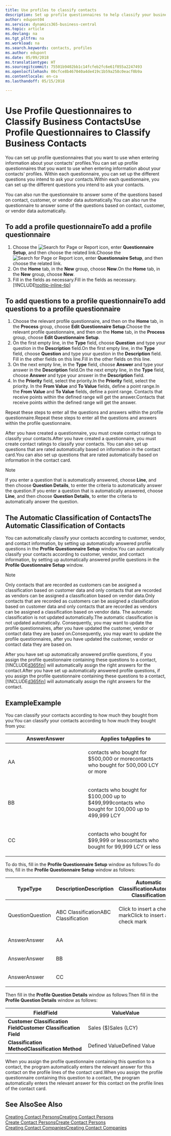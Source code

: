 ```yaml
---
title: Use profiles to classify contacts
description: Set up profile questionnaires to help classify your business contacts
author: edupont04
ms.service: dynamics365-business-central
ms.topic: article
ms.devlang: na
ms.tgt_pltfrm: na
ms.workload: na
ms.search.keywords: contacts, profiles
ms.author: edupont
ms.date: 05/09/2018
ms.translationtype: HT
ms.sourcegitcommit: 75501b9402bb1c14fcfeb2fc6e61f055a2247493
ms.openlocfilehash: 00cfce8b467040a4de419c1b59a258c0eacf0b9a
ms.contentlocale: en-ca
ms.lasthandoff: 05/15/2018

---
```


# <a name="use-profile-questionnaires-to-classify-business-contacts"></a><span data-ttu-id="122e3-103">Use Profile Questionnaires to Classify Business Contacts</span><span class="sxs-lookup"><span data-stu-id="122e3-103">Use Profile Questionnaires to Classify Business Contacts</span></span>
<span data-ttu-id="122e3-104">You can set up profile questionnaires that you want to use when entering information about your contacts' profiles.</span><span class="sxs-lookup"><span data-stu-id="122e3-104">You can set up profile questionnaires that you want to use when entering information about your contacts' profiles.</span></span> <span data-ttu-id="122e3-105">Within each questionnaire, you can set up the different questions you intend to ask your contacts.</span><span class="sxs-lookup"><span data-stu-id="122e3-105">Within each questionnaire, you can set up the different questions you intend to ask your contacts.</span></span>  

<span data-ttu-id="122e3-106">You can also run the questionnaire to answer some of the questions based on contact, customer, or vendor data automatically.</span><span class="sxs-lookup"><span data-stu-id="122e3-106">You can also run the questionnaire to answer some of the questions based on contact, customer, or vendor data automatically.</span></span>  

## <a name="to-add-a-profile-questionnaire"></a><span data-ttu-id="122e3-107">To add a profile questionnaire</span><span class="sxs-lookup"><span data-stu-id="122e3-107">To add a profile questionnaire</span></span>
1.  <span data-ttu-id="122e3-108">Choose the ![Search for Page or Report](media/ui-search/search_small.png "Search for Page or Report icon") icon, enter **Questionnaire Setup**, and then choose the related link.</span><span class="sxs-lookup"><span data-stu-id="122e3-108">Choose the ![Search for Page or Report](media/ui-search/search_small.png "Search for Page or Report icon") icon, enter **Questionnaire Setup**, and then choose the related link.</span></span>  
2.  <span data-ttu-id="122e3-109">On the **Home** tab, in the **New** group, choose **New**.</span><span class="sxs-lookup"><span data-stu-id="122e3-109">On the **Home** tab, in the **New** group, choose **New**.</span></span>  
3.  <span data-ttu-id="122e3-110">Fill in the fields as necessary.</span><span class="sxs-lookup"><span data-stu-id="122e3-110">Fill in the fields as necessary.</span></span> [!INCLUDE[tooltip-inline-tip](includes/tooltip-inline-tip_md.md)]  

## <a name="to-add-questions-to-a-profile-questionnaire"></a><span data-ttu-id="122e3-111">To add questions to a profile questionnaire</span><span class="sxs-lookup"><span data-stu-id="122e3-111">To add questions to a profile questionnaire</span></span>
1.  <span data-ttu-id="122e3-112">Choose the relevant profile questionnaire, and then on the **Home** tab, in the **Process** group, choose **Edit Questionnaire Setup**.</span><span class="sxs-lookup"><span data-stu-id="122e3-112">Choose the relevant profile questionnaire, and then on the **Home** tab, in the **Process** group, choose **Edit Questionnaire Setup**.</span></span>  
2.  <span data-ttu-id="122e3-113">On the first empty line, in the **Type** field, choose **Question** and type your question in the **Description** field.</span><span class="sxs-lookup"><span data-stu-id="122e3-113">On the first empty line, in the **Type** field, choose **Question** and type your question in the **Description** field.</span></span> <span data-ttu-id="122e3-114">Fill in the other fields on this line.</span><span class="sxs-lookup"><span data-stu-id="122e3-114">Fill in the other fields on this line.</span></span>  
3.  <span data-ttu-id="122e3-115">On the next empty line, in the **Type** field, choose **Answer** and type your answer in the **Description** field.</span><span class="sxs-lookup"><span data-stu-id="122e3-115">On the next empty line, in the **Type** field, choose **Answer** and type your answer in the **Description** field.</span></span>  
4.  <span data-ttu-id="122e3-116">In the **Priority** field, select the priority.</span><span class="sxs-lookup"><span data-stu-id="122e3-116">In the **Priority** field, select the priority.</span></span> <span data-ttu-id="122e3-117">In the **From Value** and **To Value** fields, define a point range.</span><span class="sxs-lookup"><span data-stu-id="122e3-117">In the **From Value** and **To Value** fields, define a point range.</span></span> <span data-ttu-id="122e3-118">Contacts that receive points within the defined range will get the answer.</span><span class="sxs-lookup"><span data-stu-id="122e3-118">Contacts that receive points within the defined range will get the answer.</span></span>  

<span data-ttu-id="122e3-119">Repeat these steps to enter all the questions and answers within the profile questionnaire.</span><span class="sxs-lookup"><span data-stu-id="122e3-119">Repeat these steps to enter all the questions and answers within the profile questionnaire.</span></span>

<span data-ttu-id="122e3-120">After you have created a questionnaire, you must create contact ratings to classify your contacts.</span><span class="sxs-lookup"><span data-stu-id="122e3-120">After you have created a questionnaire, you must create contact ratings to classify your contacts.</span></span> <span data-ttu-id="122e3-121">You can also set up questions that are rated automatically based on information in the contact card.</span><span class="sxs-lookup"><span data-stu-id="122e3-121">You can also set up questions that are rated automatically based on information in the contact card.</span></span>  

> [!NOTE]
> <span data-ttu-id="122e3-122">If you enter a question that is automatically answered, choose <STRONG>Line</STRONG>, and then choose <STRONG>Question Details</STRONG>, to enter the criteria to automatically answer the question.</span><span class="sxs-lookup"><span data-stu-id="122e3-122">If you enter a question that is automatically answered, choose <STRONG>Line</STRONG>, and then choose <STRONG>Question Details</STRONG>, to enter the criteria to automatically answer the question.</span></span>

## <a name="the-automatic-classification-of-contacts"></a><span data-ttu-id="122e3-123">The Automatic Classification of Contacts</span><span class="sxs-lookup"><span data-stu-id="122e3-123">The Automatic Classification of Contacts</span></span>
<span data-ttu-id="122e3-124">You can automatically classify your contacts according to customer, vendor, and contact information, by setting up automatically answered profile questions in the **Profile Questionnaire Setup** window.</span><span class="sxs-lookup"><span data-stu-id="122e3-124">You can automatically classify your contacts according to customer, vendor, and contact information, by setting up automatically answered profile questions in the **Profile Questionnaire Setup** window.</span></span>  

> [!NOTE]
> <span data-ttu-id="122e3-125">Only contacts that are recorded as customers can be assigned a classification based on customer data and only contacts that are recorded as vendors can be assigned a classification based on vendor data.</span><span class="sxs-lookup"><span data-stu-id="122e3-125">Only contacts that are recorded as customers can be assigned a classification based on customer data and only contacts that are recorded as vendors can be assigned a classification based on vendor data.</span></span> <span data-ttu-id="122e3-126">The automatic classification is not updated automatically.</span><span class="sxs-lookup"><span data-stu-id="122e3-126">The automatic classification is not updated automatically.</span></span> <span data-ttu-id="122e3-127">Consequently, you may want to update the profile questionnaires, after you have updated the customer, vendor or contact data they are based on.</span><span class="sxs-lookup"><span data-stu-id="122e3-127">Consequently, you may want to update the profile questionnaires, after you have updated the customer, vendor or contact data they are based on.</span></span>  

<span data-ttu-id="122e3-128">After you have set up automatically answered profile questions, if you assign the profile questionnaire containing these questions to a contact, [!INCLUDE[d365fin](includes/d365fin_md.md)] will automatically assign the right answers for the contact.</span><span class="sxs-lookup"><span data-stu-id="122e3-128">After you have set up automatically answered profile questions, if you assign the profile questionnaire containing these questions to a contact, [!INCLUDE[d365fin](includes/d365fin_md.md)] will automatically assign the right answers for the contact.</span></span>  

## <a name="example"></a><span data-ttu-id="122e3-129">Example</span><span class="sxs-lookup"><span data-stu-id="122e3-129">Example</span></span>
<span data-ttu-id="122e3-130">You can classify your contacts according to how much they bought from you:</span><span class="sxs-lookup"><span data-stu-id="122e3-130">You can classify your contacts according to how much they bought from you:</span></span>

<table>
<colgroup>
<col style="width: 50%" />
<col style="width: 50%" />
</colgroup>
<thead>
<tr class="header">
<th><span data-ttu-id="122e3-131"><strong>Answer</strong></span><span class="sxs-lookup"><span data-stu-id="122e3-131"><strong>Answer</strong></span></span></th>
<th><span data-ttu-id="122e3-132"><strong>Applies to</strong></span><span class="sxs-lookup"><span data-stu-id="122e3-132"><strong>Applies to</strong></span></span></th>
</tr>
</thead>
<tbody>
<tr class="odd">
<td><p><span data-ttu-id="122e3-133">A</span><span class="sxs-lookup"><span data-stu-id="122e3-133">A</span></span></p></td>
<td><p><span data-ttu-id="122e3-134">contacts who bought for $500,000 or more</span><span class="sxs-lookup"><span data-stu-id="122e3-134">contacts who bought for 500,000 LCY or more</span></span></p></td>
</tr>
<tr class="even">
<td><p><span data-ttu-id="122e3-135">B</span><span class="sxs-lookup"><span data-stu-id="122e3-135">B</span></span></p></td>
<td><p><span data-ttu-id="122e3-136">contacts who bought for $100,000 up to $499,999</span><span class="sxs-lookup"><span data-stu-id="122e3-136">contacts who bought for 100,000 up to 499,999 LCY</span></span></p></td>
</tr>
<tr class="odd">
<td><p><span data-ttu-id="122e3-137">C</span><span class="sxs-lookup"><span data-stu-id="122e3-137">C</span></span></p></td>
<td><p><span data-ttu-id="122e3-138">contacts who bought for $99,999 or less</span><span class="sxs-lookup"><span data-stu-id="122e3-138">contacts who bought for 99,999 LCY or less</span></span></p></td>
</tr>
</tbody>
</table>

<span data-ttu-id="122e3-139">To do this, fill in the **Profile Questionnaire Setup** window as follows:</span><span class="sxs-lookup"><span data-stu-id="122e3-139">To do this, fill in the **Profile Questionnaire Setup** window as follows:</span></span>


<table>
<colgroup>
<col style="width: 20%" />
<col style="width: 20%" />
<col style="width: 20%" />
<col style="width: 20%" />
<col style="width: 20%" />
</colgroup>
<thead>
<tr class="header">
<th><span data-ttu-id="122e3-140"><strong>Type</strong></span><span class="sxs-lookup"><span data-stu-id="122e3-140"><strong>Type</strong></span></span></th>
<th><span data-ttu-id="122e3-141"><strong>Description</strong></span><span class="sxs-lookup"><span data-stu-id="122e3-141"><strong>Description</strong></span></span></th>
<th><span data-ttu-id="122e3-142"><strong>Automatic Classification</strong></span><span class="sxs-lookup"><span data-stu-id="122e3-142"><strong>Automatic Classification</strong></span></span></th>
<th><span data-ttu-id="122e3-143"><strong>From Value</strong></span><span class="sxs-lookup"><span data-stu-id="122e3-143"><strong>From Value</strong></span></span></th>
<th><span data-ttu-id="122e3-144"><strong>To Value</strong></span><span class="sxs-lookup"><span data-stu-id="122e3-144"><strong>To Value</strong></span></span></th>
</tr>
</thead>
<tbody>
<tr class="odd">
<td><p><span data-ttu-id="122e3-145">Question</span><span class="sxs-lookup"><span data-stu-id="122e3-145">Question</span></span></p></td>
<td><p><span data-ttu-id="122e3-146">ABC Classification</span><span class="sxs-lookup"><span data-stu-id="122e3-146">ABC Classification</span></span></p></td>
<td><p><span data-ttu-id="122e3-147">Click to insert a check mark</span><span class="sxs-lookup"><span data-stu-id="122e3-147">Click to insert a check mark</span></span></p></td>
<td><p> </p></td>
<td><p> </p></td>
</tr>
<tr class="even">
<td><p><span data-ttu-id="122e3-148">Answer</span><span class="sxs-lookup"><span data-stu-id="122e3-148">Answer</span></span></p></td>
<td><p><span data-ttu-id="122e3-149">A</span><span class="sxs-lookup"><span data-stu-id="122e3-149">A</span></span></p></td>
<td><p> </p></td>
<td><p><span data-ttu-id="122e3-150">500,000</span><span class="sxs-lookup"><span data-stu-id="122e3-150">500,000</span></span></p></td>
<td><p> </p></td>
</tr>
<tr class="odd">
<td><p><span data-ttu-id="122e3-151">Answer</span><span class="sxs-lookup"><span data-stu-id="122e3-151">Answer</span></span></p></td>
<td><p><span data-ttu-id="122e3-152">B</span><span class="sxs-lookup"><span data-stu-id="122e3-152">B</span></span></p></td>
<td><p> </p></td>
<td><p><span data-ttu-id="122e3-153">100,000</span><span class="sxs-lookup"><span data-stu-id="122e3-153">100,000</span></span></p></td>
<td><p><span data-ttu-id="122e3-154">499,999</span><span class="sxs-lookup"><span data-stu-id="122e3-154">499,999</span></span></p></td>
</tr>
<tr class="even">
<td><p><span data-ttu-id="122e3-155">Answer</span><span class="sxs-lookup"><span data-stu-id="122e3-155">Answer</span></span></p></td>
<td><p><span data-ttu-id="122e3-156">C</span><span class="sxs-lookup"><span data-stu-id="122e3-156">C</span></span></p></td>
<td><p> </p></td>
<td><p> </p></td>
<td><p><span data-ttu-id="122e3-157">99,999</span><span class="sxs-lookup"><span data-stu-id="122e3-157">99,999</span></span></p></td>
</tr>
</tbody>
</table>

<span data-ttu-id="122e3-158">Then fill in the **Profile Question Details** window as follows:</span><span class="sxs-lookup"><span data-stu-id="122e3-158">Then fill in the **Profile Question Details** window as follows:</span></span>
<table>
<colgroup>
<col style="width: 50%" />
<col style="width: 50%" />
</colgroup>
<thead>
<tr class="header">
<th><span data-ttu-id="122e3-159"><strong>Field</strong></span><span class="sxs-lookup"><span data-stu-id="122e3-159"><strong>Field</strong></span></span></th>
<th><span data-ttu-id="122e3-160"><strong>Value</strong></span><span class="sxs-lookup"><span data-stu-id="122e3-160"><strong>Value</strong></span></span></th>
</tr>
</thead>
<tbody>
<tr>
<td><span data-ttu-id="122e3-161"><strong>Customer Classification Field</strong></span><span class="sxs-lookup"><span data-stu-id="122e3-161"><strong>Customer Classification Field</strong></span></span></td>
<td><span data-ttu-id="122e3-162"><emphasis>Sales ($)</emphasis></span><span class="sxs-lookup"><span data-stu-id="122e3-162"><emphasis>Sales (LCY)</emphasis></span></span></td>
</tr>
<tr>
<td><span data-ttu-id="122e3-163"><strong>Classification Method</strong></span><span class="sxs-lookup"><span data-stu-id="122e3-163"><strong>Classification Method</strong></span></span></td>
<td><span data-ttu-id="122e3-164"><emphasis>Defined Value</emphasis></span><span class="sxs-lookup"><span data-stu-id="122e3-164"><emphasis>Defined Value</emphasis></span></span></td>
</tr>
</tbody>
</table>

<span data-ttu-id="122e3-165">When you assign the profile questionnaire containing this question to a contact, the program automatically enters the relevant answer for this contact on the profile lines of the contact card.</span><span class="sxs-lookup"><span data-stu-id="122e3-165">When you assign the profile questionnaire containing this question to a contact, the program automatically enters the relevant answer for this contact on the profile lines of the contact card.</span></span>

## <a name="see-also"></a><span data-ttu-id="122e3-166">See Also</span><span class="sxs-lookup"><span data-stu-id="122e3-166">See Also</span></span>
[<span data-ttu-id="122e3-167">Creating Contact Persons</span><span class="sxs-lookup"><span data-stu-id="122e3-167">Creating Contact Persons</span></span>](marketing-create-contact-persons.md)  
[<span data-ttu-id="122e3-168">Create Contact Persons</span><span class="sxs-lookup"><span data-stu-id="122e3-168">Create Contact Persons</span></span>](marketing-how-create-contact-persons.md)  
[<span data-ttu-id="122e3-169">Creating Contact Companies</span><span class="sxs-lookup"><span data-stu-id="122e3-169">Creating Contact Companies</span></span>](marketing-create-contact-companies.md)  

